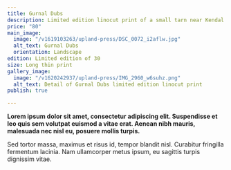 ```yaml
---
title: Gurnal Dubs
description: Limited edition linocut print of a small tarn near Kendal
price: "80"
main_image:
  image: "/v1619103263/upland-press/DSC_0072_i2aflw.jpg"
  alt_text: Gurnal Dubs
  orientation: Landscape
edition: Limited edition of 30
size: Long thin print
gallery_image:
  image: "/v1620242937/upland-press/IMG_2960_w6suhz.png"
  alt_text: Detail of Gurnal Dubs limited edition linocut print
publish: true

---
```

**Lorem ipsum dolor sit amet, consectetur adipiscing elit. Suspendisse et leo quis sem volutpat euismod a vitae erat. Aenean nibh mauris, malesuada nec nisl eu, posuere mollis turpis.**

Sed tortor massa, maximus et risus id, tempor blandit nisl. Curabitur fringilla fermentum lacinia. Nam ullamcorper metus ipsum, eu sagittis turpis dignissim vitae.